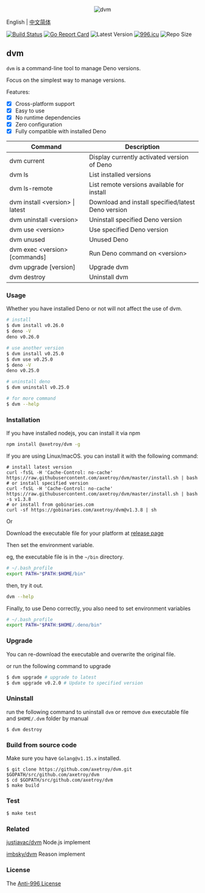<div align="center">

![dvm](https://socialify.git.ci/axetroy/dvm/image?description=1&font=KoHo&forks=1&issues=1&language=1&logo=https%3A%2F%2Fdeno.land%2Flogo.svg&owner=1&pattern=Circuit%20Board&pulls=1&stargazers=1&theme=Light)

</div>

English | [中文简体](README_zh-CN.md)

[![Build Status](https://github.com/axetroy/dvm/workflows/ci/badge.svg)](https://github.com/axetroy/dvm/actions)
[![Go Report Card](https://goreportcard.com/badge/github.com/axetroy/dvm)](https://goreportcard.com/report/github.com/axetroy/dvm)
![Latest Version](https://img.shields.io/github/v/release/axetroy/dvm.svg)
[![996.icu](https://img.shields.io/badge/link-996.icu-red.svg)](https://996.icu)
![Repo Size](https://img.shields.io/github/repo-size/axetroy/dvm.svg)

## dvm

`dvm` is a command-line tool to manage Deno versions.

Focus on the simplest way to manage versions.

Features:

- [x] Cross-platform support
- [x] Easy to use
- [x] No runtime dependencies
- [x] Zero configuration
- [x] Fully compatible with installed Deno

| Command                           | Description                                        |
| --------------------------------- | -------------------------------------------------- |
| dvm current                       | Display currently activated version of Deno        |
| dvm ls                            | List installed versions                            |
| dvm ls-remote                     | List remote versions available for install         |
| dvm install \<version\> \| latest | Download and install specified/latest Deno version |
| dvm uninstall \<version\>         | Uninstall specified Deno version                   |
| dvm use \<version\>               | Use specified Deno version                         |
| dvm unused                        | Unused Deno                                        |
| dvm exec \<version\> [commands]   | Run Deno command on \<version\>                    |
| dvm upgrade [version]             | Upgrade dvm                                        |
| dvm destroy                       | Uninstall dvm                                      |

### Usage

Whether you have installed Deno or not will not affect the use of dvm.

```bash
# install
$ dvm install v0.26.0
$ deno -V
deno v0.26.0

# use another version
$ dvm install v0.25.0
$ dvm use v0.25.0
$ deno -V
deno v0.25.0

# uninstall deno
$ dvm uninstall v0.25.0

# for more command
$ dvm --help
```

### Installation

If you have installed nodejs, you can install it via npm

```bash
npm install @axetroy/dvm -g
```

If you are using Linux/macOS. you can install it with the following command:

```shell
# install latest version
curl -fsSL -H 'Cache-Control: no-cache' https://raw.githubusercontent.com/axetroy/dvm/master/install.sh | bash
# or install specified version
curl -fsSL -H 'Cache-Control: no-cache' https://raw.githubusercontent.com/axetroy/dvm/master/install.sh | bash -s v1.3.8
# or install from gobinaries.com
curl -sf https://gobinaries.com/axetroy/dvm@v1.3.8 | sh
```

Or

Download the executable file for your platform at [release page](https://github.com/axetroy/dvm/releases)

Then set the environment variable.

eg, the executable file is in the `~/bin` directory.

```bash
# ~/.bash_profile
export PATH="$PATH:$HOME/bin"
```

then, try it out.

```bash
dvm --help
```

Finally, to use Deno correctly, you also need to set environment variables

```bash
# ~/.bash_profile
export PATH="$PATH:$HOME/.deno/bin"
```

### Upgrade

You can re-download the executable and overwrite the original file.

or run the following command to upgrade

```bash
$ dvm upgrade # upgrade to latest
$ dvm upgrade v0.2.0 # Update to specified version
```

### Uninstall

run the following command to uninstall `dvm` or remove `dvm` executable file and `$HOME/.dvm` folder by manual

```shell
$ dvm destroy
```

### Build from source code

Make sure you have `Golang@v1.15.x` installed.

```shell
$ git clone https://github.com/axetroy/dvm.git $GOPATH/src/github.com/axetroy/dvm
$ cd $GOPATH/src/github.com/axetroy/dvm
$ make build
```

### Test

```bash
$ make test
```

### Related

[justjavac/dvm](https://github.com/justjavac/dvm) Node.js implement

[imbsky/dvm](https://github.com/imbsky/dvm) Reason implement

### License

The [Anti-996 License](LICENSE)
